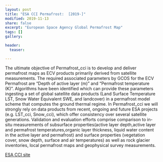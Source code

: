 ```yaml
---
layout: post
title: "ESA CCI Permafrost:  [2019-]"
modified: 2019-11-13
share: false
excerpt: "European Space Agency Global Permafrost Map"
tags: []
gallery:

header:
  teaser: 

---
```


The ultimate objective of Permafrost_cci is to develop and deliver permafrost maps as ECV products primarily derived from satellite measurements. The required associated parameters by GCOS for the ECV Permafrost are “Depth of active layer (m)” and “Permafrost temperature (K)”. Algorithms have been identified which can provide these parameters ingesting a set of global satellite data products (Land Surface Temperature LST, Snow Water Equivalent SWE, and landcover) in a permafrost model scheme that computes the ground thermal regime. In Permafrost_cci we will strongly rely on data products from recent, ongoing and future ESA projects (e.g. LST_cci, Snow_cci), which offer consistency over several satellite generations. Validation and evaluation efforts comprise comparison to in-situ measurements of subsurface properties(active layer depth,active layer and permafrost temperatures,organic layer thickness, liquid water content in the active layer and permafrost) and surface properties (vegetation cover, snow depth, surface and air temperatures) as well as rock glacier inventories, local permafrost maps and geophysical survey measurements.

<a href="http://cci.esa.int/Permafrost">ESA CCI site</a>